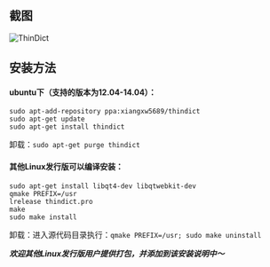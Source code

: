 ## 截图
![ThinDict](http://ubuntuone.com/7jRKC15enMSYJf6tqvv8T2)

## 安装方法
#### ubuntu下（支持的版本为12.04-14.04）：

    sudo apt-add-repository ppa:xiangxw5689/thindict
    sudo apt-get update
    sudo apt-get install thindict

卸载：`sudo apt-get purge thindict`

#### 其他Linux发行版可以编译安装：

    sudo apt-get install libqt4-dev libqtwebkit-dev
    qmake PREFIX=/usr
	lrelease thindict.pro
    make
    sudo make install

卸载：进入源代码目录执行：`qmake PREFIX=/usr; sudo make uninstall`

_**欢迎其他Linux发行版用户提供打包，并添加到该安装说明中～**_
